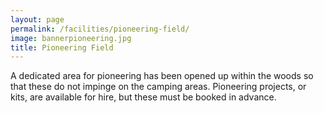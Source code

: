 ```yaml
---
layout: page
permalink: /facilities/pioneering-field/
image: bannerpioneering.jpg
title: Pioneering Field
---
```


A dedicated area for pioneering has been opened up within the woods so that these do not impinge on the camping areas. Pioneering projects, or kits, are available for hire, but these must be booked in advance.
